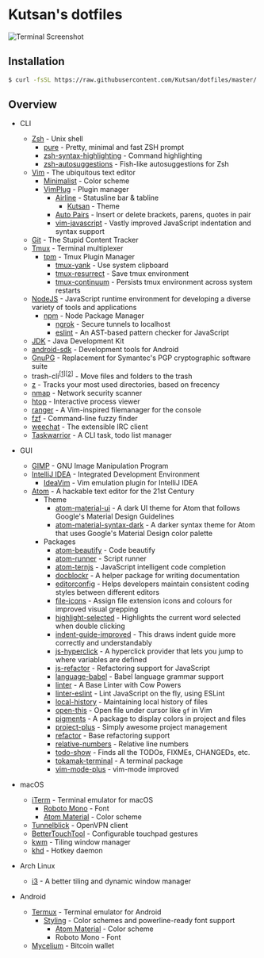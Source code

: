 # Kutsan's dotfiles

![Terminal Screenshot][screenshot]

## Installation

```bash
$ curl -fsSL https://raw.githubusercontent.com/Kutsan/dotfiles/master/.tools/install.sh | bash
```

## Overview

- CLI
	- [Zsh](http://www.zsh.org) - Unix shell
		- [pure](https://github.com/sindresorhus/pure) - Pretty, minimal and fast ZSH prompt
		- [zsh-syntax-highlighting](https://github.com/zsh-users/zsh-syntax-highlighting) - Command highlighting
		- [zsh-autosuggestions](https://github.com/zsh-users/zsh-autosuggestions) - Fish-like autosuggestions for Zsh
	- [Vim](http://www.vim.org) - The ubiquitous text editor
		- [Minimalist](https://github.com/dikiaap/minimalist) - Color scheme
		- [VimPlug](https://github.com/junegunn/vim-plug) - Plugin manager
			- [Airline](https://github.com/vim-airline/vim-airline) - Statusline bar & tabline
				- [Kutsan](https://github.com/Kutsan/dotfiles/blob/master/.vim/autoload/airline/themes/kutsan.vim) - Theme
			- [Auto Pairs](https://github.com/jiangmiao/auto-pairs) - Insert or delete brackets, parens, quotes in pair
			- [vim-javascript](https://github.com/pangloss/vim-javascript) - Vastly improved JavaScript indentation and syntax support
	- [Git](https://git-scm.com) - The Stupid Content Tracker
	- [Tmux](https://tmux.github.io) - Terminal multiplexer
		- [tpm](https://github.com/tmux-plugins/tpm) - Tmux Plugin Manager
			- [tmux-yank](https://github.com/tmux-plugins/tmux-yank) - Use system clipboard
			- [tmux-resurrect](https://github.com/tmux-plugins/tmux-resurrect) - Save tmux environment
			- [tmux-continuum](https://github.com/tmux-plugins/tmux-continuum) - Persists tmux environment across system restarts
	- [NodeJS](https://nodejs.org) - JavaScript runtime environment for developing a diverse variety of tools and applications
		- [npm](https://www.npmjs.com) - Node Package Manager
			- [ngrok](https://www.npmjs.com/package/ngrok) - Secure tunnels to localhost
			- [eslint](https://www.npmjs.com/package/eslint) - An AST-based pattern checker for JavaScript
	- [JDK](http://www.oracle.com) - Java Development Kit
	- [android-sdk](https://developer.android.com/studio/index.html) - Development tools for Android
	- [GnuPG](https://www.gnupg.org) - Replacement for Symantec's PGP cryptographic software suite
	- trash-cli<sup>[[1](https://github.com/andreafrancia/trash-cli)][[2](http://hasseg.org/trash)]</sup> - Move files and folders to the trash
	- [z](https://github.com/robbyrussell/oh-my-zsh/tree/master/plugins/z) - Tracks your most used directories, based on frecency
	- [nmap](https://nmap.org) - Network security scanner
	- [htop](https://github.com/hishamhm/htop) - Interactive process viewer
	- [ranger](https://github.com/ranger/ranger) - A Vim-inspired filemanager for the console
	- [fzf](https://github.com/junegunn/fzf) - Command-line fuzzy finder
	- [weechat](https://github.com/weechat/weechat) - The extensible IRC client
	- [Taskwarrior](https://github.com/taskwarrior/task) - A CLI task, todo list manager

- GUI
	- [GIMP](https://www.gimp.org) - GNU Image Manipulation Program
	- [IntelliJ IDEA](https://www.jetbrains.com/idea) - Integrated Development Environment
		- [IdeaVim](https://github.com/JetBrains/ideavim) - Vim emulation plugin for IntelliJ IDEA
	- [Atom](https://atom.io) - A hackable text editor for the 21st Century
		- Theme
			- [atom-material-ui](https://atom.io/packages/atom-material-ui) - A dark UI theme for Atom that follows Google's Material Design Guidelines
			- [atom-material-syntax-dark](https://atom.io/packages/atom-material-syntax-dark) - A darker syntax theme for Atom that uses Google's Material Design color palette
		- Packages
			- [atom-beautify](https://atom.io/packages/atom-beautify) - Code beautify
			- [atom-runner](https://atom.io/packages/atom-runner) - Script runner
			- [atom-ternjs](https://atom.io/packages/atom-ternjs) - JavaScript intelligent code completion
			- [docblockr](https://atom.io/packages/docblockr) - A helper package for writing documentation
			- [editorconfig](https://atom.io/packages/editorconfig) - Helps developers maintain consistent coding styles between different editors
			- [file-icons](https://atom.io/packages/file-icons) - Assign file extension icons and colours for improved visual grepping
			- [highlight-selected](https://atom.io/packages/highlight-selected) - Highlights the current word selected when double clicking
			- [indent-guide-improved](https://atom.io/packages/indent-guide-improved) - This draws indent guide more correctly and understandably
			- [js-hyperclick](https://atom.io/packages/js-hyperclick) - A hyperclick provider that lets you jump to where variables are defined
			- [js-refactor](https://atom.io/packages/js-refactor) - Refactoring support for JavaScript
			- [language-babel](https://atom.io/packages/js-refactor) - Babel language grammar support
			- [linter](https://atom.io/packages/linter) - A Base Linter with Cow Powers
			- [linter-eslint](https://atom.io/packages/linter-eslint) - Lint JavaScript on the fly, using ESLint
			- [local-history](https://atom.io/packages/local-history) - Maintaining local history of files
			- [open-this](https://atom.io/packages/open-this) - Open file under cursor like `gf` in Vim
			- [pigments](https://atom.io/packages/pigments) - A package to display colors in project and files
			- [project-plus](https://atom.io/packages/project-plus) - Simply awesome project management
			- [refactor](https://atom.io/packages/refactor) - Base refactoring support
			- [relative-numbers](https://atom.io/packages/relative-numbers) - Relative line numbers
			- [todo-show](https://atom.io/packages/todo-show) - Finds all the TODOs, FIXMEs, CHANGEDs, etc.
			- [tokamak-terminal](https://atom.io/packages/tokamak-terminal) - A terminal package
			- [vim-mode-plus](https://atom.io/packages/vim-mode-plus) - vim-mode improved

- macOS
	- [iTerm](https://www.iterm2.com) - Terminal emulator for macOS
		- [Roboto Mono](https://github.com/powerline/fonts) - Font
		- [Atom Material](https://github.com/Kutsan/dotfiles/blob/master/.config/iterm/AtomMaterial.itermcolors) - Color scheme
	- [Tunnelblick](https://tunnelblick.net) - OpenVPN client
	- [BetterTouchTool](https://www.boastr.net) - Configurable touchpad gestures
	- [kwm](https://github.com/koekeishiya/kwm) - Tiling window manager
	- [khd](https://github.com/koekeishiya/khd) - Hotkey daemon

- Arch Linux
	- [i3](https://github.com/i3/i3) - A better tiling and dynamic window manager

- Android
	- [Termux](https://play.google.com/store/apps/details?id=com.termux) - Terminal emulator for Android
		- [Styling](https://play.google.com/store/apps/details?id=com.termux.styling) - Color schemes and powerline-ready font support
			- [Atom Material](https://github.com/Kutsan/dotfiles/blob/master/.termux/colors.properties) - Color scheme
			- Roboto Mono - Font
	- [Mycelium](https://play.google.com/store/apps/details?id=com.mycelium.wallet) - Bitcoin wallet

[screenshot]: https://i.imgur.com/C4uj1c9.png
